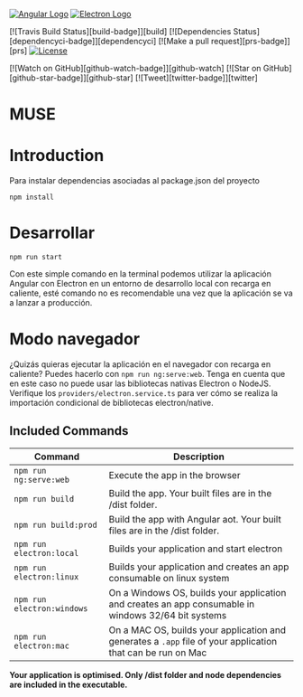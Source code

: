 [![Angular Logo](https://www.vectorlogo.zone/logos/angular/angular-icon.svg)](https://angular.io/) [![Electron Logo](https://www.vectorlogo.zone/logos/electronjs/electronjs-icon.svg)](https://electronjs.org/)

[![Travis Build Status][build-badge]][build]
[![Dependencies Status][dependencyci-badge]][dependencyci]
[![Make a pull request][prs-badge]][prs]
[![License](http://img.shields.io/badge/Licence-MIT-brightgreen.svg)](LICENSE.md)

[![Watch on GitHub][github-watch-badge]][github-watch]
[![Star on GitHub][github-star-badge]][github-star]
[![Tweet][twitter-badge]][twitter]

# MUSE
# Introduction
Para instalar dependencias asociadas al package.json del proyecto
```
npm install 
```

# Desarrollar
```
npm run start 
```
Con este simple comando en la terminal podemos utilizar la aplicación Angular con Electron en un entorno de desarrollo local con recarga en caliente, esté comando no es recomendable una vez que la aplicación se va a lanzar a producción.


# Modo navegador
¿Quizás quieras ejecutar la aplicación en el navegador con recarga en caliente? Puedes hacerlo con `npm run ng:serve:web`. Tenga en cuenta que en este caso no puede usar las bibliotecas nativas Electron o NodeJS. Verifique los `providers/electron.service.ts` para ver cómo se realiza la importación condicional de bibliotecas electron/native.

## Included Commands

|Command|Description|
|--|--|
|`npm run ng:serve:web`| Execute the app in the browser |
|`npm run build`| Build the app. Your built files are in the /dist folder. |
|`npm run build:prod`| Build the app with Angular aot. Your built files are in the /dist folder. |
|`npm run electron:local`| Builds your application and start electron
|`npm run electron:linux`| Builds your application and creates an app consumable on linux system |
|`npm run electron:windows`| On a Windows OS, builds your application and creates an app consumable in windows 32/64 bit systems |
|`npm run electron:mac`|  On a MAC OS, builds your application and generates a `.app` file of your application that can be run on Mac |

**Your application is optimised. Only /dist folder and node dependencies are included in the executable.**
